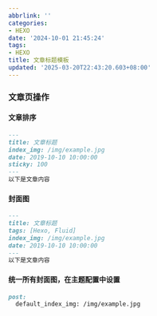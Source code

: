 ```yaml
---
abbrlink: ''
categories:
- HEXO
date: '2024-10-01 21:45:24'
tags:
- HEXO
title: 文章标题模板
updated: '2025-03-20T22:43:20.603+08:00'
---
```

<!-- more -->

### 文章页操作

#### 文章排序

```markdown
---
title: 文章标题
index_img: /img/example.jpg
date: 2019-10-10 10:00:00
sticky: 100
---
以下是文章内容

```

#### 封面图

```markdown
---
title: 文章标题
tags: [Hexo, Fluid]
index_img: /img/example.jpg
date: 2019-10-10 10:00:00
---
以下是文章内容

```

#### 统一所有封面图，在主题配置中设置

```markdown
post:
  default_index_img: /img/example.jpg
  
```
